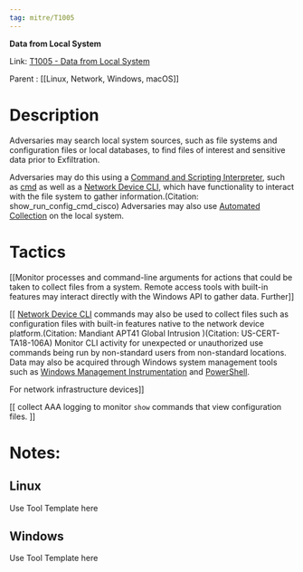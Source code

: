 ```yaml
---
tag: mitre/T1005
---
```


**Data from Local System**

Link: [T1005 - Data from Local System](https://attack.mitre.org/techniques/T1005)

Parent : [[Linux, Network, Windows, macOS]]


# Description

Adversaries may search local system sources, such as file systems and configuration files or local databases, to find files of interest and sensitive data prior to Exfiltration.

Adversaries may do this using a [Command and Scripting Interpreter](https://attack.mitre.org/techniques/T1059), such as [cmd](https://attack.mitre.org/software/S0106) as well as a [Network Device CLI](https://attack.mitre.org/techniques/T1059/008), which have functionality to interact with the file system to gather information.(Citation: show_run_config_cmd_cisco) Adversaries may also use [Automated Collection](https://attack.mitre.org/techniques/T1119) on the local system.


# Tactics


[[Monitor processes and command-line arguments for actions that could be taken to collect files from a system. Remote access tools with built-in features may interact directly with the Windows API to gather data. Further]]

[[ [Network Device CLI](https://attack.mitre.org/techniques/T1059/008) commands may also be used to collect files such as configuration files with built-in features native to the network device platform.(Citation: Mandiant APT41 Global Intrusion )(Citation: US-CERT-TA18-106A) Monitor CLI activity for unexpected or unauthorized use commands being run by non-standard users from non-standard locations. Data may also be acquired through Windows system management tools such as [Windows Management Instrumentation](https://attack.mitre.org/techniques/T1047) and [PowerShell](https://attack.mitre.org/techniques/T1059/001).

For network infrastructure devices]]

[[ collect AAA logging to monitor `show` commands that view configuration files. ]]


# Notes:

## Linux

Use Tool Template here

## Windows

Use Tool Template here